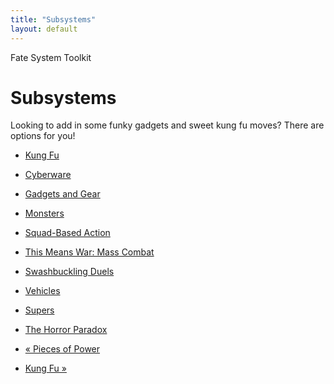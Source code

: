 ```yaml
---
title: "Subsystems"
layout: default
---
```

    
Fate System Toolkit

#  Subsystems

Looking to add in some funky gadgets and sweet kung fu moves? There are
options for you!

  * [Kung Fu](../../fate-system-toolkit/kung-fu)
  * [Cyberware](../../fate-system-toolkit/cyberware)
  * [Gadgets and Gear](../../fate-system-toolkit/gadgets-and-gear)
  * [Monsters](../../fate-system-toolkit/monsters)
  * [Squad-Based Action](../../fate-system-toolkit/squad-based-action)
  * [This Means War: Mass Combat](../../fate-system-toolkit/means-war-mass-combat)
  * [Swashbuckling Duels](../../fate-system-toolkit/swashbuckling-duels)
  * [Vehicles](../../fate-system-toolkit/vehicles)
  * [Supers](../../fate-system-toolkit/supers)
  * [The Horror Paradox](../../fate-system-toolkit/horror-paradox)

  * [« Pieces of Power](/fate-srd/fate-system-toolkit/pieces-power)
  * [Kung Fu »](/fate-srd/fate-system-toolkit/kung-fu)


